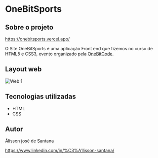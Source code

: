 # OneBitSports

## Sobre o projeto

https://onebitsports.vercel.app/

O Site OneBitSports é uma aplicação Front end que fizemos no curso de HTML5 e CSS3, evento organizado pela [OneBitCode](https://pro.onebitcode.com/).


## Layout web

![Web 1](https://media.giphy.com/media/v1.Y2lkPTc5MGI3NjExMWdleGxqNGJlNGI2YXp1OXFhbGM5ZTEzemdieTJ4c3FnaXo3N2c5ZCZlcD12MV9pbnRlcm5hbF9naWZfYnlfaWQmY3Q9Zw/BI0lSVV8hMj9eZO5wK/giphy.gif)


## Tecnologias utilizadas


- HTML 
- CSS


## Autor
Álisson josé de Santana

https://www.linkedin.com/in/%C3%A1lisson-santana/

